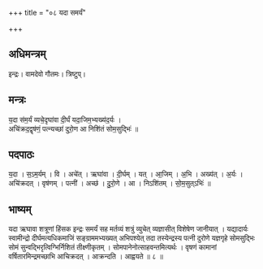 +++
title = "०८ यदा समर्यं"

+++
## अधिमन्त्रम्
इन्द्रः। वामदेवो गौतमः। त्रिष्टुप्।

## मन्त्रः
य॒दा स॑म॒र्यं व्यचे॒दृघा॑वा दी॒र्घं यदा॒जिम॒भ्यख्य॑द॒र्यः ।  
अचि॑क्रद॒द्वृष॑णं॒ पत्न्यच्छा॑ दुरो॒ण आ निशि॑तं सोम॒सुद्भिः॑ ॥

## पदपाठः
य॒दा । स॒ऽम॒र्यम् । वि । अचे॑त् । ऋघा॑वा । दी॒र्घम् । यत् । आ॒जिम् । अ॒भि । अख्य॑त् । अ॒र्यः ।  
अचि॑क्रदत् । वृष॑णम् । पत्नी॑ । अच्छ॑ । दु॒रो॒णे । आ । निऽशि॑तम् । सो॒म॒सुत्ऽभिः॑ ॥

## भाष्यम्
यदा ऋघावा शत्रूणां हिंसक इन्द्रः समर्यं सह मर्तव्यं शत्रुं व्युचेत् व्यज्ञासीत् विशेषेण जानीयात् । यद्यादार्यः स्वामीन्द्रो दीर्घमत्यधिकमाजिं सङ्ग्राममभ्यख्यत् अभिपश्येत् तदा तस्येन्द्रस्य पत्नी दुरोणे यज्ञगृहे सोमसुद्भिः सोमं सुन्वद्भिरृत्विग्भिर्निशितं तीक्ष्णीकृतम् । सोमपानेनोत्साहवन्तमित्यर्थः । वृषणं कामानां वर्षितारमिन्द्रमच्छाभि आचिक्रदत् । आक्रन्दति । आह्वयते ॥ ८ ॥